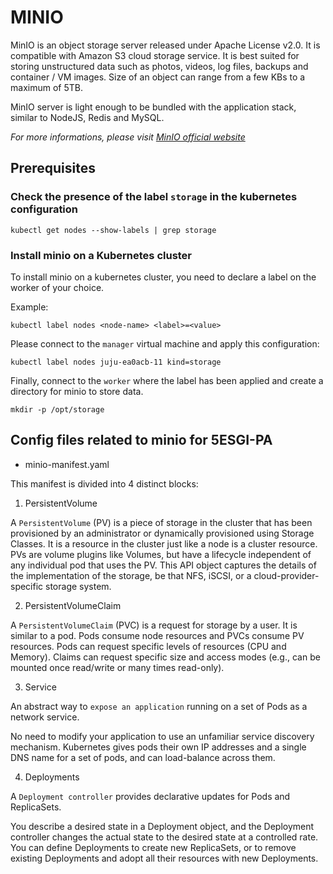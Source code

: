 # MINIO
MinIO is an object storage server released under Apache License v2.0. It is compatible with Amazon S3 cloud storage service. It is best suited for storing unstructured data such as photos, videos, log files, backups and container / VM images. Size of an object can range from a few KBs to a maximum of 5TB.

MinIO server is light enough to be bundled with the application stack, similar to NodeJS, Redis and MySQL.

*For more informations, please visit [MinIO official website](https://min.io/)*

## Prerequisites

### Check the presence of the label `storage` in the kubernetes configuration

`kubectl get nodes --show-labels | grep storage`


### Install minio on a Kubernetes cluster

To install minio on a kubernetes cluster, you need to declare a label on the worker of your choice.

Example:

`kubectl label nodes <node-name> <label>=<value>`

Please connect to the `manager` virtual machine and apply this configuration:

`kubectl label nodes juju-ea0acb-11 kind=storage`

Finally, connect to the `worker` where the label has been applied and create a directory for minio to store data.

`mkdir -p /opt/storage`

## Config files related to minio for 5ESGI-PA

- minio-manifest.yaml

This manifest is divided into 4 distinct blocks:

1) PersistentVolume

A `PersistentVolume` (PV) is a piece of storage in the cluster that has been provisioned by an administrator or dynamically provisioned using Storage Classes. It is a resource in the cluster just like a node is a cluster resource. PVs are volume plugins like Volumes, but have a lifecycle independent of any individual pod that uses the PV. This API object captures the details of the implementation of the storage, be that NFS, iSCSI, or a cloud-provider-specific storage system.

2) PersistentVolumeClaim

A `PersistentVolumeClaim` (PVC) is a request for storage by a user. It is similar to a pod. Pods consume node resources and PVCs consume PV resources. Pods can request specific levels of resources (CPU and Memory). Claims can request specific size and access modes (e.g., can be mounted once read/write or many times read-only).

3) Service

An abstract way to `expose an application` running on a set of Pods as a network service.

No need to modify your application to use an unfamiliar service discovery mechanism. Kubernetes gives pods their own IP addresses and a single DNS name for a set of pods, and can load-balance across them.

4) Deployments

A `Deployment controller` provides declarative updates for Pods and ReplicaSets.

You describe a desired state in a Deployment object, and the Deployment controller changes the actual state to the desired state at a controlled rate. You can define Deployments to create new ReplicaSets, or to remove existing Deployments and adopt all their resources with new Deployments.
